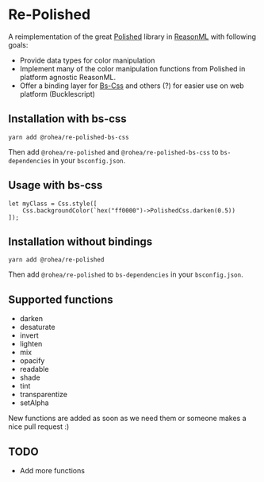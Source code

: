 # Re-Polished

A reimplementation of the great [Polished](https://polished.js.org/) library in [ReasonML](https://reasonml.github.io/en/) with following goals:
- Provide data types for color manipulation
- Implement many of the color manipulation functions from Polished in platform agnostic ReasonML.
- Offer a binding layer for [Bs-Css](https://github.com/reasonml-labs/bs-css) and others (?) for easier use on web platform (Bucklescript)

## Installation with bs-css

```
yarn add @rohea/re-polished-bs-css
```
Then add `@rohea/re-polished` and `@rohea/re-polished-bs-css` to `bs-dependencies` in your `bsconfig.json`.

## Usage with bs-css

```
let myClass = Css.style([
    Css.backgroundColor(`hex("ff0000")->PolishedCss.darken(0.5))
]);
```

## Installation without bindings

```
yarn add @rohea/re-polished
```
Then add `@rohea/re-polished` to `bs-dependencies` in your `bsconfig.json`.


## Supported functions

- darken
- desaturate
- invert
- lighten
- mix
- opacify
- readable
- shade
- tint
- transparentize
- setAlpha
 
New functions are added as soon as we need them or someone makes a nice pull request :)

## TODO

- Add more functions